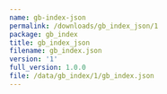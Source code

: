 ```yaml
---
name: gb-index-json
permalink: /downloads/gb_index_json/1
package: gb_index
title: gb_index_json
filename: gb_index.json
version: '1'
full_version: 1.0.0
file: /data/gb_index/1/gb_index.json
---
```

